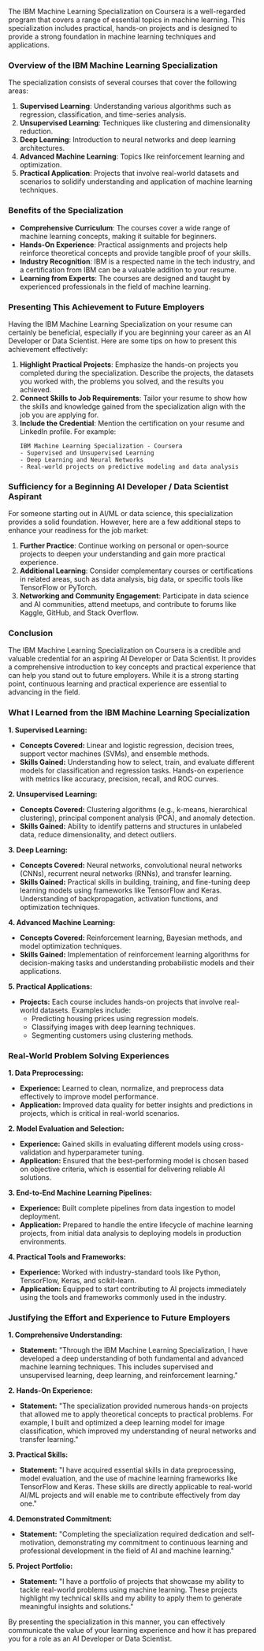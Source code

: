 The IBM Machine Learning Specialization on Coursera is a well-regarded program that covers a range of essential topics in machine learning. This specialization includes practical, hands-on projects and is designed to provide a strong foundation in machine learning techniques and applications.

### Overview of the IBM Machine Learning Specialization
The specialization consists of several courses that cover the following areas:
1. **Supervised Learning**: Understanding various algorithms such as regression, classification, and time-series analysis.
2. **Unsupervised Learning**: Techniques like clustering and dimensionality reduction.
3. **Deep Learning**: Introduction to neural networks and deep learning architectures.
4. **Advanced Machine Learning**: Topics like reinforcement learning and optimization.
5. **Practical Application**: Projects that involve real-world datasets and scenarios to solidify understanding and application of machine learning techniques.

### Benefits of the Specialization
- **Comprehensive Curriculum**: The courses cover a wide range of machine learning concepts, making it suitable for beginners.
- **Hands-On Experience**: Practical assignments and projects help reinforce theoretical concepts and provide tangible proof of your skills.
- **Industry Recognition**: IBM is a respected name in the tech industry, and a certification from IBM can be a valuable addition to your resume.
- **Learning from Experts**: The courses are designed and taught by experienced professionals in the field of machine learning.

### Presenting This Achievement to Future Employers
Having the IBM Machine Learning Specialization on your resume can certainly be beneficial, especially if you are beginning your career as an AI Developer or Data Scientist. Here are some tips on how to present this achievement effectively:

1. **Highlight Practical Projects**: Emphasize the hands-on projects you completed during the specialization. Describe the projects, the datasets you worked with, the problems you solved, and the results you achieved.
2. **Connect Skills to Job Requirements**: Tailor your resume to show how the skills and knowledge gained from the specialization align with the job you are applying for.
3. **Include the Credential**: Mention the certification on your resume and LinkedIn profile. For example:
   ```
   IBM Machine Learning Specialization - Coursera
   - Supervised and Unsupervised Learning
   - Deep Learning and Neural Networks
   - Real-world projects on predictive modeling and data analysis
   ```

### Sufficiency for a Beginning AI Developer / Data Scientist Aspirant
For someone starting out in AI/ML or data science, this specialization provides a solid foundation. However, here are a few additional steps to enhance your readiness for the job market:

1. **Further Practice**: Continue working on personal or open-source projects to deepen your understanding and gain more practical experience.
2. **Additional Learning**: Consider complementary courses or certifications in related areas, such as data analysis, big data, or specific tools like TensorFlow or PyTorch.
3. **Networking and Community Engagement**: Participate in data science and AI communities, attend meetups, and contribute to forums like Kaggle, GitHub, and Stack Overflow.

### Conclusion
The IBM Machine Learning Specialization on Coursera is a credible and valuable credential for an aspiring AI Developer or Data Scientist. It provides a comprehensive introduction to key concepts and practical experience that can help you stand out to future employers. While it is a strong starting point, continuous learning and practical experience are essential to advancing in the field.











### What I Learned from the IBM Machine Learning Specialization

**1. Supervised Learning:**
- **Concepts Covered:** Linear and logistic regression, decision trees, support vector machines (SVMs), and ensemble methods.
- **Skills Gained:** Understanding how to select, train, and evaluate different models for classification and regression tasks. Hands-on experience with metrics like accuracy, precision, recall, and ROC curves.
  
**2. Unsupervised Learning:**
- **Concepts Covered:** Clustering algorithms (e.g., k-means, hierarchical clustering), principal component analysis (PCA), and anomaly detection.
- **Skills Gained:** Ability to identify patterns and structures in unlabeled data, reduce dimensionality, and detect outliers.

**3. Deep Learning:**
- **Concepts Covered:** Neural networks, convolutional neural networks (CNNs), recurrent neural networks (RNNs), and transfer learning.
- **Skills Gained:** Practical skills in building, training, and fine-tuning deep learning models using frameworks like TensorFlow and Keras. Understanding of backpropagation, activation functions, and optimization techniques.

**4. Advanced Machine Learning:**
- **Concepts Covered:** Reinforcement learning, Bayesian methods, and model optimization techniques.
- **Skills Gained:** Implementation of reinforcement learning algorithms for decision-making tasks and understanding probabilistic models and their applications.

**5. Practical Applications:**
- **Projects:** Each course includes hands-on projects that involve real-world datasets. Examples include:
  - Predicting housing prices using regression models.
  - Classifying images with deep learning techniques.
  - Segmenting customers using clustering methods.

### Real-World Problem Solving Experiences

**1. Data Preprocessing:**
- **Experience:** Learned to clean, normalize, and preprocess data effectively to improve model performance.
- **Application:** Improved data quality for better insights and predictions in projects, which is critical in real-world scenarios.

**2. Model Evaluation and Selection:**
- **Experience:** Gained skills in evaluating different models using cross-validation and hyperparameter tuning.
- **Application:** Ensured that the best-performing model is chosen based on objective criteria, which is essential for delivering reliable AI solutions.

**3. End-to-End Machine Learning Pipelines:**
- **Experience:** Built complete pipelines from data ingestion to model deployment.
- **Application:** Prepared to handle the entire lifecycle of machine learning projects, from initial data analysis to deploying models in production environments.

**4. Practical Tools and Frameworks:**
- **Experience:** Worked with industry-standard tools like Python, TensorFlow, Keras, and scikit-learn.
- **Application:** Equipped to start contributing to AI projects immediately using the tools and frameworks commonly used in the industry.

### Justifying the Effort and Experience to Future Employers

**1. Comprehensive Understanding:**
- **Statement:** "Through the IBM Machine Learning Specialization, I have developed a deep understanding of both fundamental and advanced machine learning techniques. This includes supervised and unsupervised learning, deep learning, and reinforcement learning."

**2. Hands-On Experience:**
- **Statement:** "The specialization provided numerous hands-on projects that allowed me to apply theoretical concepts to practical problems. For example, I built and optimized a deep learning model for image classification, which improved my understanding of neural networks and transfer learning."

**3. Practical Skills:**
- **Statement:** "I have acquired essential skills in data preprocessing, model evaluation, and the use of machine learning frameworks like TensorFlow and Keras. These skills are directly applicable to real-world AI/ML projects and will enable me to contribute effectively from day one."

**4. Demonstrated Commitment:**
- **Statement:** "Completing the specialization required dedication and self-motivation, demonstrating my commitment to continuous learning and professional development in the field of AI and machine learning."

**5. Project Portfolio:**
- **Statement:** "I have a portfolio of projects that showcase my ability to tackle real-world problems using machine learning. These projects highlight my technical skills and my ability to apply them to generate meaningful insights and solutions."

By presenting the specialization in this manner, you can effectively communicate the value of your learning experience and how it has prepared you for a role as an AI Developer or Data Scientist.
